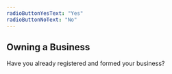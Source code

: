 ```yaml
---
radioButtonYesText: "Yes"
radioButtonNoText: "No"
---
```


## Owning a Business

Have you already registered and formed your business?

